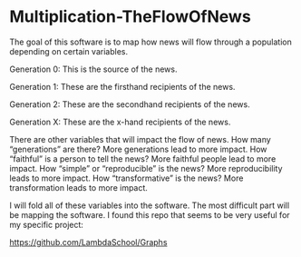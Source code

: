 # Multiplication-TheFlowOfNews
The goal of this software is to map how news will flow through a population depending on certain variables.


Generation 0: This is the source of the news.

Generation 1: These are the firsthand recipients of the news.

Generation 2: These are the secondhand recipients of the news.

Generation X: These are the x-hand recipients of the news.



There are other variables that will impact the flow of news. 
How many “generations” are there? More generations lead to more impact. 
How “faithful” is a person to tell the news? More faithful people lead to more impact.
How “simple” or “reproducible” is the news? More reproducibility leads to more impact.
How “transformative” is the news? More transformation leads to more impact. 

I will fold all of these variables into the software. The most difficult part will be mapping the software. I found this repo that seems to be very useful for my specific project: 

https://github.com/LambdaSchool/Graphs
